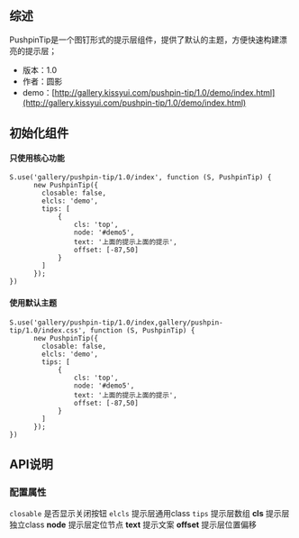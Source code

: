 ## 综述

PushpinTip是一个图钉形式的提示层组件，提供了默认的主题，方便快速构建漂亮的提示层；

* 版本：1.0
* 作者：圆影
* demo：[http://gallery.kissyui.com/pushpin-tip/1.0/demo/index.html](http://gallery.kissyui.com/pushpin-tip/1.0/demo/index.html)

## 初始化组件
        
#### 只使用核心功能

    S.use('gallery/pushpin-tip/1.0/index', function (S, PushpinTip) {
          new PushpinTip({
            closable: false,
            elcls: 'demo',
            tips: [
                {
                    cls: 'top',
                    node: '#demo5',
                    text: '上面的提示上面的提示',
                    offset: [-87,50]
                }
            ]
          });
    })
        
#### 使用默认主题

    S.use('gallery/pushpin-tip/1.0/index,gallery/pushpin-tip/1.0/index.css', function (S, PushpinTip) {
          new PushpinTip({
            closable: false,
            elcls: 'demo',
            tips: [
                {
                    cls: 'top',
                    node: '#demo5',
                    text: '上面的提示上面的提示',
                    offset: [-87,50]
                }
            ]
          });
    })
    
    

## API说明

### 配置属性

`closable` 是否显示关闭按钮
`elcls` 提示层通用class
`tips` 提示层数组
    **cls** 提示层独立class
    **node** 提示层定位节点
    **text** 提示文案
    **offset** 提示层位置偏移